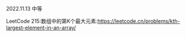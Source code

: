 2022.11.13 中等

LeetCode 215:数组中的第K个最大元素:https://leetcode.cn/problems/kth-largest-element-in-an-array/
